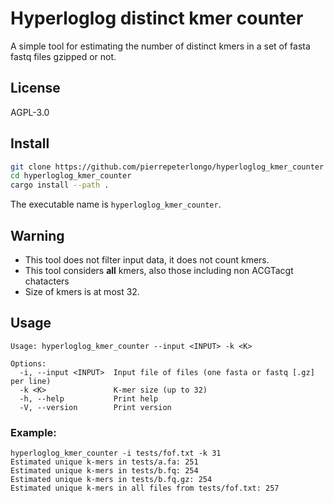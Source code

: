 # Hyperloglog distinct kmer counter
A simple tool for estimating the number of distinct kmers in a set of fasta fastq files gzipped or not. 

## License 
AGPL-3.0

## Install
```bash
git clone https://github.com/pierrepeterlongo/hyperloglog_kmer_counter
cd hyperloglog_kmer_counter 
cargo install --path .  
```

The executable name is `hyperloglog_kmer_counter`.

## Warning
- This tool does not filter input data, it does not count kmers.
- This tool considers **all** kmers, also those including non ACGTacgt chatacters
- Size of kmers is at most 32.

## Usage
```
Usage: hyperloglog_kmer_counter --input <INPUT> -k <K>

Options:
  -i, --input <INPUT>  Input file of files (one fasta or fastq [.gz] per line)
  -k <K>               K-mer size (up to 32)
  -h, --help           Print help
  -V, --version        Print version
```

### Example:
```
hyperloglog_kmer_counter -i tests/fof.txt -k 31
Estimated unique k-mers in tests/a.fa: 251
Estimated unique k-mers in tests/b.fq: 254
Estimated unique k-mers in tests/b.fq.gz: 254
Estimated unique k-mers in all files from tests/fof.txt: 257
```

